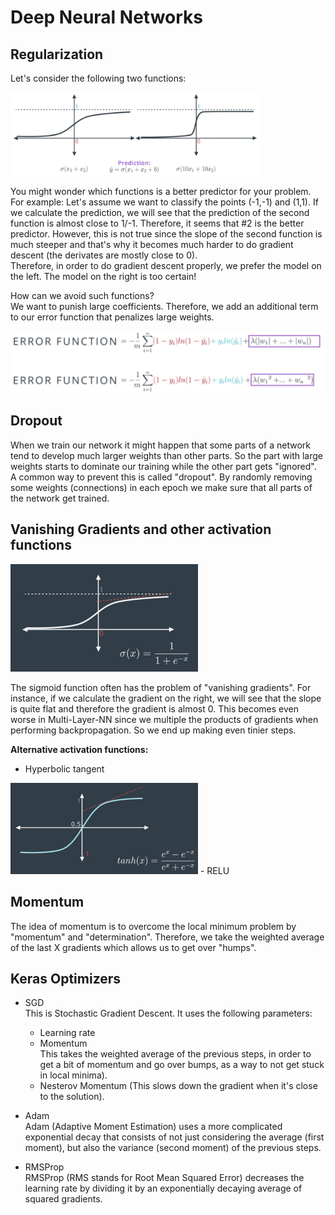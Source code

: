# Deep Neural Networks

## Regularization

Let's consider the following two functions:

<img src="images/dnn_regularization.png" width="400"/>

You might wonder which functions is a better predictor for your problem. <br/>
For example: Let's assume we want to classify the points (-1,-1) and (1,1). If we calculate the prediction, we will see that the prediction of the second function is almost close to 1/-1. Therefore, it seems that #2 is the better predictor. However, this is not true since the slope of the second function is much steeper and that's why it becomes much harder to do gradient descent (the derivates are mostly close to 0). <br/>
Therefore, in order to do gradient descent properly, we prefer the model on the left. The model on the right is too certain!

How can we avoid such functions? <br/>
We want to punish large coefficients. Therefore, we add an additional term to our error function that penalizes large weights.

<img src="images/dnn_regularization_formula.png" width="500"/>

## Dropout

When we train our network it might happen that some parts of a network tend to develop much larger weights than other parts. So the part with large weights starts to dominate our training while the other part gets "ignored". <br/>
A common way to prevent this is called "dropout". By randomly removing some weights (connections) in each epoch we make sure that all parts of the network get trained.

## Vanishing Gradients and other activation functions

<img src="images/dnn_vanishing_gradients.png" width="300"/>

The sigmoid function often has the problem of "vanishing gradients". For instance, if we calculate the gradient on the right, we will see that the slope is quite flat and therefore the gradient is almost 0. This becomes even worse in Multi-Layer-NN since we multiple the products of gradients when performing backpropagation. So we end up making even tinier steps.

**Alternative activation functions:** <br/>

- Hyperbolic tangent <br/>
<img src="images/dnn_hyperbolic_tangent.png" width="300"/>  
- RELU

## Momentum

The idea of momentum is to overcome the local minimum problem by "momentum" and "determination". Therefore, we take the weighted average of the last X gradients which allows us to get over "humps".

## Keras Optimizers

- SGD <br/>
  This is Stochastic Gradient Descent. It uses the following parameters:
  
  - Learning rate
  - Momentum <br/>
    This takes the weighted average of the previous steps, in order to get a bit of momentum and go over bumps, as a way to not get stuck in local minima).
  - Nesterov Momentum (This slows down the gradient when it's close to the solution).

- Adam <br/>
  Adam (Adaptive Moment Estimation) uses a more complicated exponential decay that consists of not just considering the average (first moment), but also the variance (second moment) of the previous steps.

- RMSProp <br/>
  RMSProp (RMS stands for Root Mean Squared Error) decreases the learning rate by dividing it by an exponentially decaying average of squared gradients.
